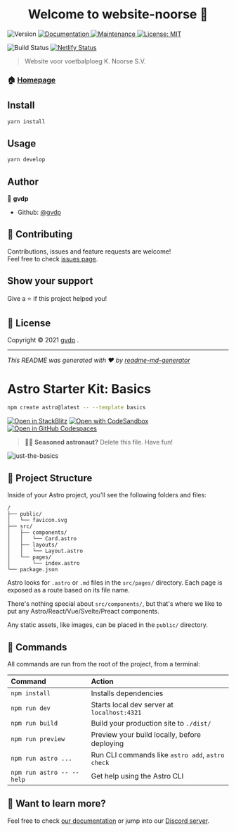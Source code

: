 <h1 align="center">Welcome to website-noorse 👋</h1>
<p>
  <img alt="Version" src="https://img.shields.io/badge/version-0.1.134-blue.svg?cacheSeconds=2592000" />
  <a href="https://github.com/gvdp/noorse-site#readme" target="_blank">
    <img alt="Documentation" src="https://img.shields.io/badge/documentation-yes-brightgreen.svg" />
  </a>
  <a href="https://github.com/gvdp/noorse-site/graphs/commit-activity" target="_blank">
    <img alt="Maintenance" src="https://img.shields.io/badge/Maintained%3F-yes-green.svg" />
  </a>
  <a href="https://github.com/gvdp/noorse-site/blob/master/LICENSE" target="_blank">
    <img alt="License: MIT" src="https://img.shields.io/github/license/gvdp/website-noorse" />
  </a>
</p>
 
![Build Status](https://github.com/knoorsesv/noorse-site/workflows/Noorse%20site%20CI/badge.svg)
[![Netlify Status](https://api.netlify.com/api/v1/badges/cfb311e2-904f-4acb-9937-30e50d59f3ca/deploy-status)](https://app.netlify.com/sites/modest-golick-edc673/deploys)

> Website voor voetbalploeg K. Noorse S.V.

### 🏠 [Homepage](https://www.noorse.be)

## Install

```sh
yarn install
```

## Usage

```sh
yarn develop
```

## Author

👤 **gvdp**

- Github: [@gvdp](https://github.com/gvdp)

## 🤝 Contributing

Contributions, issues and feature requests are welcome!<br />Feel free to check [issues page](https://github.com/gvdp/noorse-site/issues).

## Show your support

Give a ⭐️ if this project helped you!

## 📝 License

Copyright © 2021 [gvdp](https://github.com/gvdp) .<br />

---

_This README was generated with ❤️ by [readme-md-generator](https://github.com/kefranabg/readme-md-generator)_

# Astro Starter Kit: Basics

```sh
npm create astro@latest -- --template basics
```

[![Open in StackBlitz](https://developer.stackblitz.com/img/open_in_stackblitz.svg)](https://stackblitz.com/github/withastro/astro/tree/latest/examples/basics)
[![Open with CodeSandbox](https://assets.codesandbox.io/github/button-edit-lime.svg)](https://codesandbox.io/p/sandbox/github/withastro/astro/tree/latest/examples/basics)
[![Open in GitHub Codespaces](https://github.com/codespaces/badge.svg)](https://codespaces.new/withastro/astro?devcontainer_path=.devcontainer/basics/devcontainer.json)

> 🧑‍🚀 **Seasoned astronaut?** Delete this file. Have fun!

![just-the-basics](https://github.com/withastro/astro/assets/2244813/a0a5533c-a856-4198-8470-2d67b1d7c554)

## 🚀 Project Structure

Inside of your Astro project, you'll see the following folders and files:

```text
/
├── public/
│   └── favicon.svg
├── src/
│   ├── components/
│   │   └── Card.astro
│   ├── layouts/
│   │   └── Layout.astro
│   └── pages/
│       └── index.astro
└── package.json
```

Astro looks for `.astro` or `.md` files in the `src/pages/` directory. Each page is exposed as a route based on its file name.

There's nothing special about `src/components/`, but that's where we like to put any Astro/React/Vue/Svelte/Preact components.

Any static assets, like images, can be placed in the `public/` directory.

## 🧞 Commands

All commands are run from the root of the project, from a terminal:

| Command                   | Action                                           |
| :------------------------ | :----------------------------------------------- |
| `npm install`             | Installs dependencies                            |
| `npm run dev`             | Starts local dev server at `localhost:4321`      |
| `npm run build`           | Build your production site to `./dist/`          |
| `npm run preview`         | Preview your build locally, before deploying     |
| `npm run astro ...`       | Run CLI commands like `astro add`, `astro check` |
| `npm run astro -- --help` | Get help using the Astro CLI                     |

## 👀 Want to learn more?

Feel free to check [our documentation](https://docs.astro.build) or jump into our [Discord server](https://astro.build/chat).
